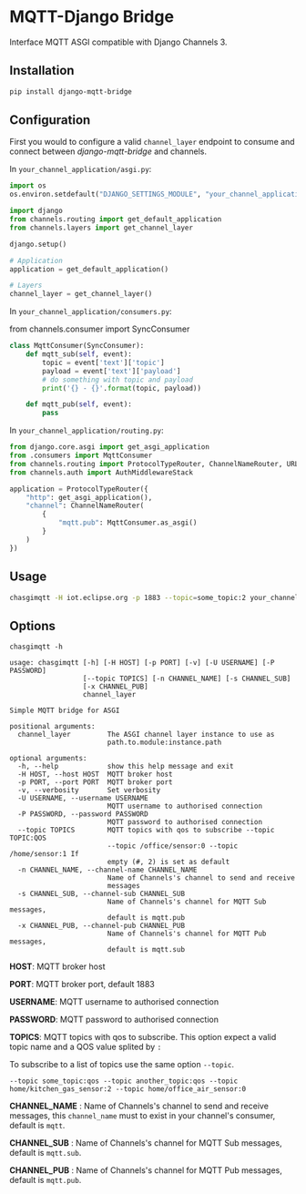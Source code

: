 # MQTT-Django Bridge
Interface MQTT ASGI compatible with Django Channels 3.


## Installation

```bash
pip install django-mqtt-bridge
```


## Configuration

First you would to configure a valid `channel_layer` endpoint to consume and connect between *django-mqtt-bridge* and channels.

In `your_channel_application/asgi.py`:

```python
import os
os.environ.setdefault("DJANGO_SETTINGS_MODULE", "your_channel_application.settings")

import django
from channels.routing import get_default_application
from channels.layers import get_channel_layer

django.setup()

# Application
application = get_default_application()

# Layers
channel_layer = get_channel_layer()
```

In `your_channel_application/consumers.py`:

from channels.consumer import SyncConsumer

```python
class MqttConsumer(SyncConsumer):
    def mqtt_sub(self, event):
        topic = event['text']['topic']
        payload = event['text']['payload']
        # do something with topic and payload
        print('{} - {}'.format(topic, payload))

    def mqtt_pub(self, event):
        pass
```

In `your_channel_application/routing.py`:


```python
from django.core.asgi import get_asgi_application
from .consumers import MqttConsumer
from channels.routing import ProtocolTypeRouter, ChannelNameRouter, URLRouter
from channels.auth import AuthMiddlewareStack

application = ProtocolTypeRouter({
    "http": get_asgi_application(),
    "channel": ChannelNameRouter(
        {
            "mqtt.pub": MqttConsumer.as_asgi()
        }
    )
})
```

## Usage

```bash
chasgimqtt -H iot.eclipse.org -p 1883 --topic=some_topic:2 your_channel_application.asgi:channel_layer
```


## Options

```
chasgimqtt -h

usage: chasgimqtt [-h] [-H HOST] [-p PORT] [-v] [-U USERNAME] [-P PASSWORD]
                  [--topic TOPICS] [-n CHANNEL_NAME] [-s CHANNEL_SUB]
                  [-x CHANNEL_PUB]
                  channel_layer

Simple MQTT bridge for ASGI

positional arguments:
  channel_layer         The ASGI channel layer instance to use as
                        path.to.module:instance.path

optional arguments:
  -h, --help            show this help message and exit
  -H HOST, --host HOST  MQTT broker host
  -p PORT, --port PORT  MQTT broker port
  -v, --verbosity       Set verbosity
  -U USERNAME, --username USERNAME
                        MQTT username to authorised connection
  -P PASSWORD, --password PASSWORD
                        MQTT password to authorised connection
  --topic TOPICS        MQTT topics with qos to subscribe --topic TOPIC:QOS
                        --topic /office/sensor:0 --topic /home/sensor:1 If
                        empty (#, 2) is set as default
  -n CHANNEL_NAME, --channel-name CHANNEL_NAME
                        Name of Channels's channel to send and receive
                        messages
  -s CHANNEL_SUB, --channel-sub CHANNEL_SUB
                        Name of Channels's channel for MQTT Sub messages,
                        default is mqtt.pub
  -x CHANNEL_PUB, --channel-pub CHANNEL_PUB
                        Name of Channels's channel for MQTT Pub messages,
                        default is mqtt.sub
```


**HOST**: MQTT broker host

**PORT**: MQTT broker port, default 1883

**USERNAME**: MQTT username to authorised connection

**PASSWORD**: MQTT password to authorised connection

**TOPICS**: MQTT topics with qos to subscribe. This option expect a valid topic name and a QOS value splited by `:`

To subscribe to a list of topics use the same option `--topic`.

```
--topic some_topic:qos --topic another_topic:qos --topic home/kitchen_gas_sensor:2 --topic home/office_air_sensor:0
```

**CHANNEL_NAME** : Name of Channels's channel to send and receive messages, this `channel_name` must to exist in your channel's consumer, default is `mqtt`.

**CHANNEL_SUB** : Name of Channels's channel for MQTT Sub messages, default is `mqtt.sub`.

**CHANNEL_PUB** : Name of Channels's channel for MQTT Pub messages, default is `mqtt.pub`.

